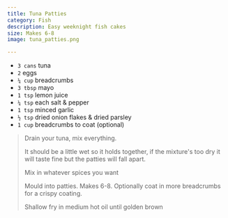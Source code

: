 ```yaml
---
title: Tuna Patties 
category: Fish
description: Easy weeknight fish cakes
size: Makes 6-8
image: tuna_patties.png

--- 
```

* `3 cans` tuna
* `2` eggs
* `¼ cup` breadcrumbs
* `3 tbsp` mayo
* `1 tsp` lemon juice
* `¼ tsp` each salt & pepper
* `1 tsp` minced garlic
* `½ tsp` dried onion flakes & dried parsley
* `1 cup` breadcrumbs to coat (optional)
 
>
> Drain your tuna, mix everything.
>
> It should be a little wet so it holds together, if the mixture's too dry it will taste fine but the patties will fall apart.
>
> Mix in whatever spices you want
> 
> Mould into patties. Makes 6-8. Optionally coat in more breadcrumbs for a crispy coating. 
> 
> Shallow fry in medium hot oil until golden brown
